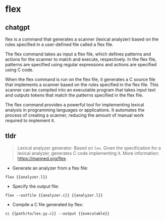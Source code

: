 # flex 
## chatgpt 
flex is a command that generates a scanner (lexical analyzer) based on the rules specified in a user-defined file called a flex file. 

The flex command takes as input a flex file, which defines patterns and actions for the scanner to match and execute, respectively. In the flex file, patterns are specified using regular expressions and actions are specified using C code. 

When the flex command is run on the flex file, it generates a C source file that implements a scanner based on the rules specified in the flex file. This scanner can be compiled into an executable program that takes input text and outputs tokens that match the patterns specified in the flex file.

The flex command provides a powerful tool for implementing lexical analysis in programming languages or applications. It automates the process of creating a scanner, reducing the amount of manual work required to implement it. 

## tldr 
 
> Lexical analyzer generator. Based on `lex`.
> Given the specification for a lexical analyzer, generates C code implementing it.
> More information: <https://manned.org/flex>.

- Generate an analyzer from a flex file:

`flex {{analyzer.l}}`

- Specify the output file:

`flex --outfile {{analyzer.c}} {{analyzer.l}}`

- Compile a C file generated by flex:

`cc {{path/to/lex.yy.c}} --output {{executable}}`
